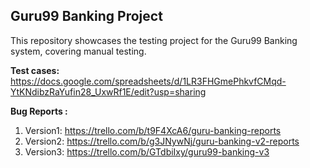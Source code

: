 ## Guru99 Banking Project

This repository showcases the testing project for the Guru99 Banking system, covering manual testing.

**Test cases:** https://docs.google.com/spreadsheets/d/1LR3FHGmePhkvfCMqd-YtKNdibzRaYufin28_UxwRf1E/edit?usp=sharing

**Bug Reports :**
1. Version1: https://trello.com/b/t9F4XcA6/guru-banking-reports
2. Version2: https://trello.com/b/g3JNywNj/guru-banking-v2-reports
3. Version3: https://trello.com/b/GTdbiIxy/guru99-banking-v3

